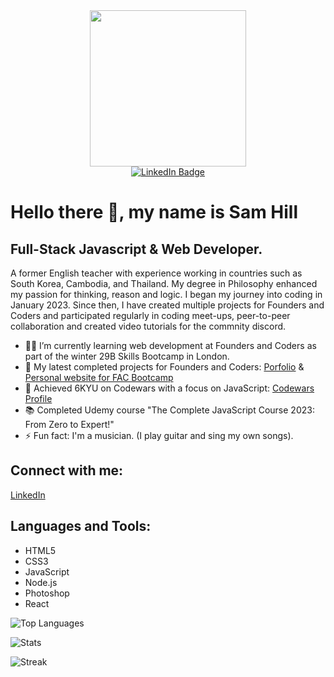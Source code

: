 <div align="center">
  <img src="https://github.com/samscupoftea/samscupoftea/assets/116380619/a7eded8b-e623-43d6-8b16-e5bcda4a4b98" width="250"/>
  <div>
    <a href="https://www.linkedin.com/in/sam-hill-7a019058/">
      <img src="https://img.shields.io/badge/LinkedIn-blue?style=for-the-badge&logo=linkedin&logoColor=white" alt="LinkedIn Badge"/>
    </a>
  </div>
</div>

# Hello there 👋, my name is Sam Hill

## Full-Stack Javascript & Web Developer.

A former English teacher with experience working in countries such as South Korea, Cambodia, and Thailand. My degree in Philosophy enhanced my passion for thinking, reason and logic. I began my journey into coding in January 2023. Since then, I have created multiple projects for Founders and Coders and participated regularly in coding meet-ups, peer-to-peer collaboration and created video tutorials for the commnity discord. 
- ✍🏻 I’m currently learning web development at Founders and Coders as part of the winter 29B Skills Bootcamp in London.
- 🔭 My latest completed projects for Founders and Coders: [Porfolio](https://samscupoftea.github.io/Portfolio/) & [Personal website for FAC Bootcamp](https://github.com/samscupoftea/FAC-Website-Project)
- 🧠 Achieved 6KYU on Codewars with a focus on JavaScript: [Codewars Profile](https://www.codewars.com/users/samscupoftea)
- 📚 Completed Udemy course "The Complete JavaScript Course 2023: From Zero to Expert!"
- ⚡ Fun fact: I'm a musician. (I play guitar and sing my own songs).

## Connect with me:
[LinkedIn](https://www.linkedin.com/in/sam-hill-7a019058/)

## Languages and Tools:
- HTML5
- CSS3
- JavaScript
- Node.js
- Photoshop
- React

![Top Languages](https://github-readme-stats.vercel.app/api/top-langs?username=samscupoftea&show_icons=true&locale=en&layout=compact)

![Stats](https://github-readme-stats.vercel.app/api?username=samscupoftea&show_icons=true&locale=en)

![Streak](https://github-readme-streak-stats.herokuapp.com/?user=samscupoftea)


